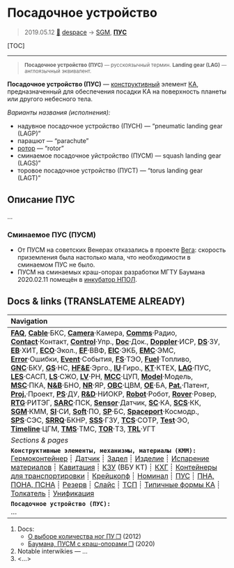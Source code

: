 # Посадочное устройство
> 2019.05.12 [🚀](../index/index.md) [despace](index.md) → [SGM](sgm.md), **[ПУC](lag.md)**

[TOC]

---

> <small>**Посадочное устройство (ПУС)** — русскоязычный термин. **Landing gear (LAG)** — англоязычный эквивалент.</small>

**Посадочное устройство (ПУС)** — [конструктивный](sgm.md) элемент [КА](sc.md), предназначенный для обеспечения посадки КА на поверхность планеты или другого небесного тела.

*Варианты названия (исполнения):*

   - надувное посадочное устройство (ПУСН) — “pneumatic landing gear (LAGP)”
   - парашют — “parachute”
   - [ротор](rotor.md) — “rotor”
   - сминаемое посадочное уйстройство (ПУСМ) — squash landing gear (LAGS)”
   - торовое посадочное устройство (ПУСТ) — “torus landing gear (LAGT)”



## Описание ПУС
…


### Сминаемое ПУС (ПУСМ)

   - От ПУСМ на советских Венерах отказались в проекте [Вега](vega_1_2.md): скорость приземления была настолько мала, что необходимости в сминаемом ПУС не было.
   - ПУСМ на сминаемых краш-опорах разработки МГТУ Баумана 2020.02.11 помещён в [инкубатор НПОЛ](project.md).



<p style="page-break-after:always"> </p>

## Docs & links (TRANSLATEME ALREADY)
|Navigation|
|:--|
|**[FAQ](faq.md)**, **[Cable](cable.md)**·БКС, **[Camera](cam.md)**·Камера, **[Comms](comms.md)**·Радио, **[Contact](contact.md)**·Контакт, **[Control](control.md)**·Упр., **[Doc](doc.md)**·Док., **[Doppler](doppler.md)**·ИСР, **[DS](ds.md)**·ЗУ, **[EB](eb.md)**·ХИТ, **[ECO](ecology.md)**·Экол., **[EF](ef.md)**·ВВФ, **[ElC](elc.md)**·ЭКБ, **[EMC](emc.md)**·ЭМС, **[Error](error.md)**·Ошибки, **[Event](event.md)**·События, **[FS](fs.md)**·ТЭО, **[Fuel](fuel.md)**·Топливо, **[GNC](gnc.md)**·БКУ, **[GS](scs.md)**·НС, **[HF&E](hfe.md)**·Эрго., **[IU](iu.md)**·Гиро., **[KT](kt.md)**·КТЕХ, **[LAG](lag.md)**·ПУC, **[LES](les.md)**·САСП, **[LS](ls.md)**·СЖО, **[LV](lv.md)**·РН, **[MCC](mcc.md)**·ЦУП, **[Model](model.md)**·Модель, **[MSC](sc.md)**·ПКА, **[N&B](nnb.md)**·БНО, **[NR](nr.md)**·ЯР, **[OBC](obc.md)**·ЦВМ, **[OE](oe.md)**·БА, **[Pat.](патент.md)**·Патент, **[Proj.](project.md)**·Проект, **[PS](ps.md)**·ДУ, **[R&D](rnd.md)**·НИОКР, **[Robot](robotics.md)**·Робот, **[Rover](rover.md)**·Ровер, **[RTG](rtg.md)**·РИТЭГ, **[SARC](sarc.md)**·ПСК, **[Sensor](sensor.md)**·Датчик, **[SC](sc.md)**·КА, **[SCS](scs.md)**·КК, **[SGM](sgm.md)**·КММ, **[SI](si.md)**·СИ, **[Soft](soft.md)**·ПО, **[SP](sp.md)**·БС, **[Spaceport](spaceport.md)**·Космодр., **[SPS](sps.md)**·СЭС, **[SRRQ](srrq.md)**·БКНР, **[SSS](sss.md)**·ГЗУ, **[TCS](tcs.md)**·СОТР, **[Test](test.md)**·ЭО, **[Timeline](timeline.md)**·ЦГМ, **[TMS](tms.md)**·ТМС, **[TOR](tor.md)**·ТЗ, **[TRL](trl.md)**·УГТ|
|*Sections & pages*|
|**`Конструктивные элементы, механизмы, материалы (КММ):`**<br> [Гермоконтейнер](гермоконтейнер.md) ┊ [Датчик](sensor.md) ┊ [Задел](margin.md) ┊ [Изделие](unit.md) ┊ [Испарение материалов](mat_sublime.md) ┊ [Кавитация](cavitation.md) ┊ [КЗУ](cinu.md) (ВБУ КТ) ┊ [КХГ](cgs.md) ┊ [Контейнеры для транспортировки](ship_contain.md) ┊ [Крейцкопф](crosshead.md) ┊ [Номинал](nominal.md) ┊ [ПУС](lag.md) ┊ [ПНА, ПОНА, ПСНА](aiad.md) ┊ [Резерв](reserve.md) ┊ [Слайс](слайс.md) ┊ [ТСП](tsp.md) ┊ [Типичные формы КА](sc_ts.md) ┊ [Толкатель](толкатель.md) ┊ [Унификация](commonality.md)|
|**`Посадочное устройство (ПУС):`**<br> …|

   1. Docs:
      - [О выборе количества ног ПУ ❐](f/lag/pust_o_vibore_kolichestva_nog.djvu) (2012)
      - [Баумана, ПУСМ с краш-опорами ❐](f/lag/lags_2020baumana.pdf) (2020)
   1. Notable interwikies — …
   1. <…>

